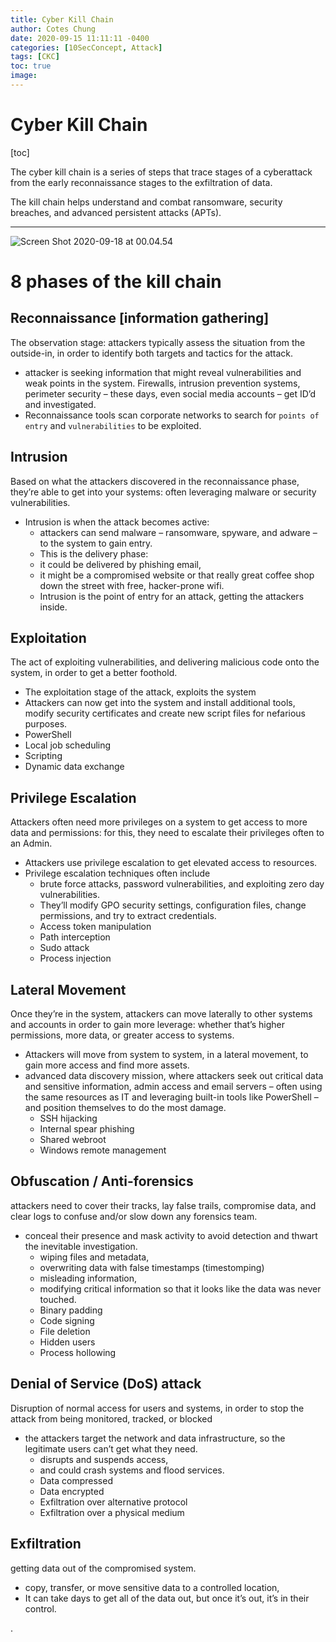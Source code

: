 ```yaml
---
title: Cyber Kill Chain
author: Cotes Chung
date: 2020-09-15 11:11:11 -0400
categories: [10SecConcept, Attack]
tags: [CKC]
toc: true
image:
---
```


# Cyber Kill Chain

[toc]

The cyber kill chain is a series of steps that trace stages of a cyberattack from the early reconnaissance stages to the exfiltration of data.

The kill chain helps understand and combat ransomware, security breaches, and advanced persistent attacks (APTs).

---
![Screen Shot 2020-09-18 at 00.04.54](https://i.imgur.com/gWRGgpB.png)
# 8 phases of the kill chain

## Reconnaissance [information gathering]
The observation stage: attackers typically assess the situation from the outside-in, in order to identify both targets and tactics for the attack.
- attacker is seeking information that might reveal vulnerabilities and weak points in the system. Firewalls, intrusion prevention systems, perimeter security – these days, even social media accounts – get ID’d and investigated.
- Reconnaissance tools scan corporate networks to search for `points of entry` and `vulnerabilities` to be exploited.


## Intrusion
Based on what the attackers discovered in the reconnaissance phase, they’re able to get into your systems: often leveraging malware or security vulnerabilities.
- Intrusion is when the attack becomes active:
  - attackers can send malware – ransomware, spyware, and adware – to the system to gain entry.
  - This is the delivery phase:
  - it could be delivered by phishing email,
  - it might be a compromised website or that really great coffee shop down the street with free, hacker-prone wifi.
  - Intrusion is the point of entry for an attack, getting the attackers inside.


## Exploitation
The act of exploiting vulnerabilities, and delivering malicious code onto the system, in order to get a better foothold.
- The exploitation stage of the attack, exploits the system
- Attackers can now get into the system and install additional tools, modify security certificates and create new script files for nefarious purposes.
- PowerShell
- Local job scheduling
- Scripting
- Dynamic data exchange


## Privilege Escalation
Attackers often need more privileges on a system to get access to more data and permissions: for this, they need to escalate their privileges often to an Admin.
- Attackers use privilege escalation to get elevated access to resources.
- Privilege escalation techniques often include
  - brute force attacks, password vulnerabilities, and exploiting zero day vulnerabilities.
  - They’ll modify GPO security settings, configuration files, change permissions, and try to extract credentials.
  - Access token manipulation
  - Path interception
  - Sudo attack
  - Process injection


## Lateral Movement
Once they’re in the system, attackers can move laterally to other systems and accounts in order to gain more leverage: whether that’s higher permissions, more data, or greater access to systems.
- Attackers will move from system to system, in a lateral movement, to gain more access and find more assets.
- advanced data discovery mission, where attackers seek out critical data and sensitive information, admin access and email servers – often using the same resources as IT and leveraging built-in tools like PowerShell – and position themselves to do the most damage.
  - SSH hijacking
  - Internal spear phishing
  - Shared webroot
  - Windows remote management



## Obfuscation / Anti-forensics
attackers need to cover their tracks, lay false trails, compromise data, and clear logs to confuse and/or slow down any forensics team.
- conceal their presence and mask activity to avoid detection and thwart the inevitable investigation.
  - wiping files and metadata,
  - overwriting data with false timestamps (timestomping)
  - misleading information,
  - modifying critical information so that it looks like the data was never touched.
  - Binary padding
  - Code signing
  - File deletion
  - Hidden users
  - Process hollowing



## Denial of Service (DoS) attack
Disruption of normal access for users and systems, in order to stop the attack from being monitored, tracked, or blocked
- the attackers target the network and data infrastructure, so the legitimate users can’t get what they need.
  - disrupts and suspends access,
  - and could crash systems and flood services.
  - Data compressed
  - Data encrypted
  - Exfiltration over alternative protocol
  - Exfiltration over a physical medium



## Exfiltration
getting data out of the compromised system.
- copy, transfer, or move sensitive data to a controlled location,
- It can take days to get all of the data out, but once it’s out, it’s in their control.




.
